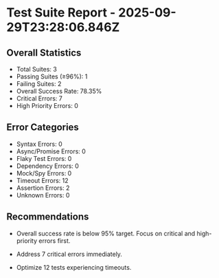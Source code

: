 # Test Suite Report - 2025-09-29T23:28:06.846Z

## Overall Statistics
- Total Suites: 3
- Passing Suites (≥96%): 1
- Failing Suites: 2
- Overall Success Rate: 78.35%
- Critical Errors: 7
- High Priority Errors: 0

## Error Categories
- Syntax Errors: 0
- Async/Promise Errors: 0
- Flaky Test Errors: 0
- Dependency Errors: 0
- Mock/Spy Errors: 0
- Timeout Errors: 12
- Assertion Errors: 2
- Unknown Errors: 0

## Recommendations
- Overall success rate is below 95% target. Focus on critical and high-priority errors first.
- Address 7 critical errors immediately.


- Optimize 12 tests experiencing timeouts.
